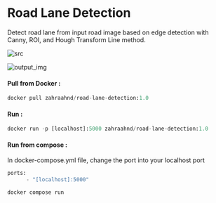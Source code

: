 # Road Lane Detection


Detect road lane from input road image based on edge detection with Canny, ROI, and Hough Transform Line method. 

![src](https://user-images.githubusercontent.com/87270138/156916250-c318260d-f6d9-4f10-addc-9a5e2fa8c2ef.jpg)

![output_img](https://user-images.githubusercontent.com/87270138/156916265-33a7fa31-6a34-419c-88e1-ff40fa1e8650.jpg)


#### Pull from Docker : 
```python
docker pull zahraahnd/road-lane-detection:1.0 
```
#### Run : 
```python
docker run -p [localhost]:5000 zahraahnd/road-lane-detection:1.0 
```
#### Run from compose : <br>
In docker-compose.yml file, change the port into your localhost port
```python
ports:
      - "[localhost]:5000"
```
```python
docker compose run
```
